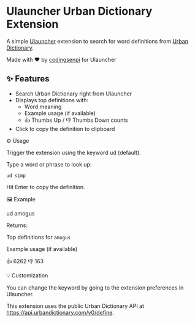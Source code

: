 # Ulauncher Urban Dictionary Extension

A simple [Ulauncher](https://ulauncher.io/) extension to search for word definitions from [Urban Dictionary](https://www.urbandictionary.com/).


Made with ❤️ by [codingsenpi](https://www.codingsenpi.me) for Ulauncher

## ✨ Features

- Search Urban Dictionary right from Ulauncher
- Displays top definitions with:
  - Word meaning
  - Example usage (if available)
  - 👍 Thumbs Up / 👎 Thumbs Down counts
- Click to copy the definition to clipboard

  
⚙️ Usage

  Trigger the extension using the keyword ud (default).

  Type a word or phrase to look up:

  `ud simp`

  Hit Enter to copy the definition.

🖼️ Example

ud amogus

Returns:

  Top definitions for `amogus`

  Example usage (if available)

  👍 6262 👎 163

💡 Customization

You can change the keyword by going to the extension preferences in Ulauncher.

This extension uses the public Urban Dictionary API at https://api.urbandictionary.com/v0/define.
